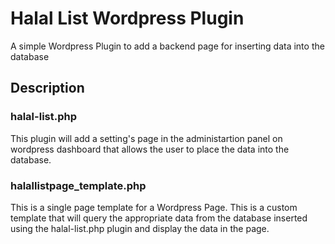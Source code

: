 # Halal List Wordpress Plugin
A simple Wordpress Plugin to add a backend page for inserting data into the database

## Description

### halal-list.php
This plugin will add a setting's page in the administartion panel on wordpress dashboard that allows the user to place the data into the database.

### halallistpage_template.php
This is a single page template for a Wordpress Page. This is a custom template that will query the appropriate data from the database inserted using the halal-list.php plugin and display the data in the page.
